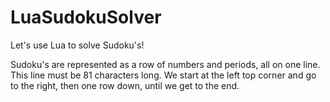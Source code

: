 # LuaSudokuSolver
Let's use Lua to solve Sudoku's!

Sudoku's are represented as a row of numbers and periods, all on one line. This line must be 81 characters long. We start at the left top corner and go to the right, then one row down, until we get to the end.

